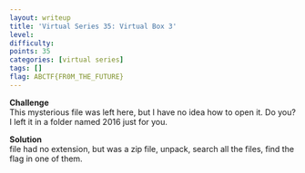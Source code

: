 ```yaml
---
layout: writeup
title: 'Virtual Series 35: Virtual Box 3'
level:
difficulty:
points: 35
categories: [virtual series]
tags: []
flag: ABCTF{FR0M_THE_FUTURE}
---
```

**Challenge**   
This mysterious file was left here, but I have no idea how to open it.
Do you? I left it in a folder named 2016 just for you.

**Solution**   
file had no extension, but was a zip file, unpack, search all the files,
find the flag in one of them.